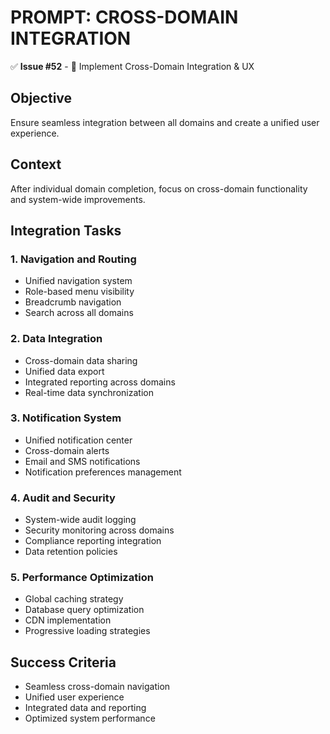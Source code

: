 # PROMPT: CROSS-DOMAIN INTEGRATION

✅ **Issue #52** - 🔗 Implement Cross-Domain Integration & UX  

## Objective

Ensure seamless integration between all domains and create a unified user experience.

## Context

After individual domain completion, focus on cross-domain functionality and system-wide
improvements.

## Integration Tasks

### 1. Navigation and Routing

- Unified navigation system
- Role-based menu visibility
- Breadcrumb navigation
- Search across all domains

### 2. Data Integration

- Cross-domain data sharing
- Unified data export
- Integrated reporting across domains
- Real-time data synchronization

### 3. Notification System

- Unified notification center
- Cross-domain alerts
- Email and SMS notifications
- Notification preferences management

### 4. Audit and Security

- System-wide audit logging
- Security monitoring across domains
- Compliance reporting integration
- Data retention policies

### 5. Performance Optimization

- Global caching strategy
- Database query optimization
- CDN implementation
- Progressive loading strategies

## Success Criteria

- Seamless cross-domain navigation
- Unified user experience
- Integrated data and reporting
- Optimized system performance
